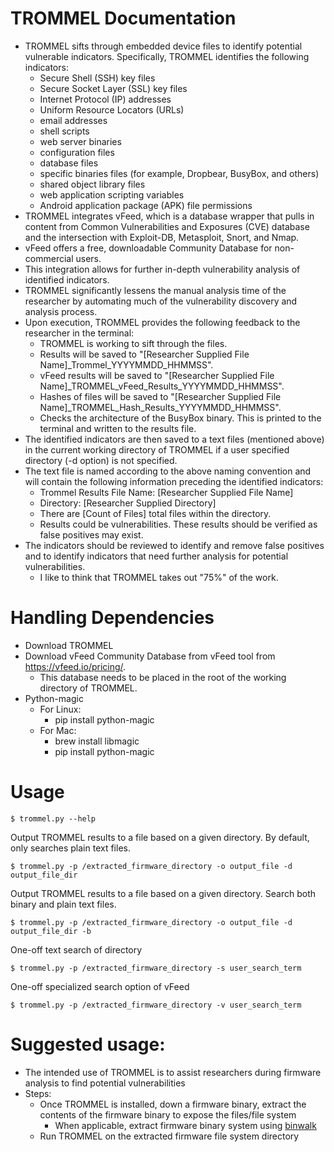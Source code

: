 # TROMMEL Documentation
* TROMMEL sifts through embedded device files to identify potential vulnerable indicators. Specifically, TROMMEL identifies the following indicators: 
	* Secure Shell (SSH) key files
	* Secure Socket Layer (SSL) key files
	* Internet Protocol (IP) addresses
	* Uniform Resource Locators (URLs)
	* email addresses
	* shell scripts
	* web server binaries
	* configuration files
	* database files
	* specific binaries files (for example, Dropbear, BusyBox, and others) 
	* shared object library files
	* web application scripting variables
	* Android application package (APK) file permissions
* TROMMEL integrates vFeed, which is a database wrapper that pulls in content from Common Vulnerabilities and Exposures (CVE) database and the intersection with Exploit-DB, Metasploit, Snort, and Nmap. 
* vFeed offers a free, downloadable Community Database for non-commercial users. 
* This integration allows for further in-depth vulnerability analysis of identified indicators. 
* TROMMEL significantly lessens the manual analysis time of the researcher by automating much of the vulnerability discovery and analysis process. 
* Upon execution, TROMMEL provides the following feedback to the researcher in the terminal:
	* TROMMEL is working to sift through the files.
	* Results will be saved to "[Researcher Supplied File Name]_Trommel_YYYYMMDD_HHMMSS".
	* vFeed results will be saved to "[Researcher Supplied File Name]_TROMMEL_vFeed_Results_YYYYMMDD_HHMMSS".
	* Hashes of files will be saved to "[Researcher Supplied File Name]_TROMMEL_Hash_Results_YYYYMMDD_HHMMSS".
	* Checks the architecture of the BusyBox binary. This is printed to the terminal and written to the results file.
* The identified indicators are then saved to a text files (mentioned above) in the current working directory of TROMMEL if a user specified directory (-d option) is not specified.
* The text file is named according to the above naming convention and will contain the following information preceding the identified indicators:
	* Trommel Results File Name: [Researcher Supplied File Name]
	* Directory: [Researcher Supplied Directory]
	* There are [Count of Files] total files within the directory.
	* Results could be vulnerabilities. These results should be verified as false positives may exist.
* The indicators should be reviewed to identify and remove false positives and to identify indicators that need further analysis for potential vulnerabilities.
	* I like to think that TROMMEL takes out "75%" of the work.

# Handling Dependencies
* Download TROMMEL
* Download vFeed Community Database from vFeed tool from https://vfeed.io/pricing/. 
	* This database needs to be placed in the root of the working directory of TROMMEL.
* Python-magic
	* For Linux:
		* pip install python-magic
	* For Mac:
		* brew install libmagic
		* pip install python-magic

# Usage
```
$ trommel.py --help
```
Output TROMMEL results to a file based on a given directory. By default, only searches plain text files.
```
$ trommel.py -p /extracted_firmware_directory -o output_file -d output_file_dir
```
Output TROMMEL results to a file based on a given directory. Search both binary and plain text files.
```
$ trommel.py -p /extracted_firmware_directory -o output_file -d output_file_dir -b 
```
One-off text search of directory
```
$ trommel.py -p /extracted_firmware_directory -s user_search_term 
```
One-off specialized search option of vFeed
```
$ trommel.py -p /extracted_firmware_directory -v user_search_term 
```


# Suggested usage:
* The intended use of TROMMEL is to assist researchers during firmware analysis to find potential vulnerabilities 
* Steps:
	* Once TROMMEL is installed, down a firmware binary, extract the contents of the firmware binary to expose the files/file system
		* When applicable, extract firmware binary system using [binwalk](https://github.com/devttys0/binwalk)
	* Run TROMMEL on the extracted firmware file system directory





